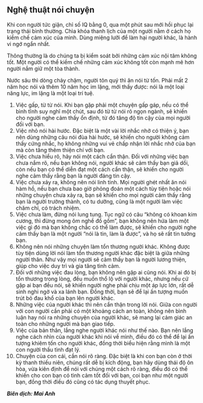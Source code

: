## Nghệ thuật nói chuyện

Khi con người tức giận, chỉ số IQ bằng 0, qua một phút sau mới hồi phục lại trạng thái bình thường. Chìa khóa thanh lịch của một người nằm ở cách họ kiềm chế cảm xúc của mình. Dùng miệng lưỡi để làm hại người khác, là hành vi ngớ ngẩn nhất.

Thông thường là do chúng ta bị kiểm soát bởi những cảm xúc nội tâm không tốt. Một người có thể kiềm chế những cảm xúc không tốt còn mạnh mẽ hơn người nắm giữ một tòa thành.

Nước sâu thì dòng chảy chậm, người tôn quý thì ăn nói từ tốn. Phải mất 2 năm học nói và thêm 10 năm học im lặng, mới thấy được: nói là một loại năng lực, im lặng là một loại trí tuệ.

1. Việc gấp, từ từ nói. Khi bạn gặp phải một chuyện gấp gáp, nếu có thể bình tĩnh suy nghĩ một chút, sau đó từ từ nói rõ ngọn ngành, sẽ khiến cho người nghe cảm thấy ổn định, từ đó tăng độ tin cậy của mọi người đối với bạn.
2. Việc nhỏ nói hài hước. Đặc biệt là một vài lời nhắc nhở có thiện ý, bạn nên dùng những câu nói đùa hài hước, sẽ khiến cho người không cảm thấy cứng nhắc, họ không những vui vẻ chấp nhận lời nhắc nhở của bạn mà còn tăng thêm thiện chí với bạn.
3. Việc chưa hiểu rõ, hãy nói một cách cẩn thận. Đối với những việc bạn chưa nắm rõ, nếu bạn không nói, người khác sẽ cảm thấy bạn giả dối, còn nếu bạn có thể diễn đạt một cách cẩn thận, sẽ khiến cho người nghe cảm thấy rằng bạn là người đáng tin cậy.
4. Việc chưa xảy ra, không nên nói linh tinh. Mọi người ghét nhất ăn nói hàm hồ, nếu bạn chưa bao giờ phỏng đoán một cách tùy tiện hoặc nói những chuyện chưa xảy ra, bạn sẽ khiến cho mọi người cảm thấy rằng bạn là người trưởng thành, có tu dưỡng, cũng là một người làm việc chăm chỉ, có trách nhiệm.
5. Việc chưa làm, đừng nói lung tung. Tục ngữ có câu “không có khoan kim cương, thì đừng mong ôm nghề đồ gốm”, bạn không nên hứa làm một việc gì đó mà bạn không chắc có thể làm được, sẽ khiến cho người nghe cảm thấy bạn là một người “nói là tin, làm là được”, và họ sẽ rất tin tưởng bạn.
6. Không nên nói những chuyện làm tổn thương người khác. Không được tùy tiện dùng lời nói làm tổn thương người khác đặc biệt là giữa những người thân. Như vậy mọi người sẽ cảm thấy bạn là người lương thiện, giúp cho việc duy trì và gia tăng tình cảm.
7. Đối với những việc đau lòng, bạn không nên gặp ai cũng nói. Khi ai đó bị tổn thương trong lòng, đều muốn thổ lộ với người khác, nhưng nếu cứ gặp ai bạn đều nói, sẽ khiến người nghe phải chịu một áp lực lớn, rất dễ sinh nghi ngờ và xa lánh bạn. Đồng thời, bạn sẽ để lại ấn tượng muốn trút bỏ đau khổ của bạn lên người khác.
8. Những việc của người khác thì nên cẩn thận trong lời nói. Giữa con người với con người cần phải có một khoảng cách an toàn, không nên bình luận hay nói ra những chuyện của người khác, sẽ mang lại cảm giác an toàn cho những người mà bạn giao tiếp.
9. Việc của bản thân, lắng nghe người khác nói như thế nào. Bạn nên lắng nghe cách nhìn của người khác khi nói về mình, điều đó có thể để lại ấn tượng khiêm tốn cho người khác, đồng thời biểu hiện rằng mình là một con người thấu tình đạt lý.
10. Chuyện của con cái, cần nói rõ ràng. Đặc biệt là khi con bạn còn ở thời kỳ thanh thiếu niên, chúng rất dễ bị kích động, bạn hãy dùng thái độ ôn hòa, vừa kiên định để nói với chúng một cách rõ ràng, điều đó có thể khiến cho con bạn có tình cảm tốt đối với bạn, coi bạn như một người bạn, đồng thời điều đó cũng có tác dụng thuyết phục.

***Biên dịch: Mai Anh***

